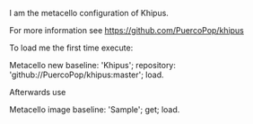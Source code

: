 I am the metacello configuration of Khipus.

For more information see https://github.com/PuercoPop/khipus

To load me  the first time execute:

  Metacello new
    baseline: 'Khipus';
    repository: 'github://PuercoPop/khipus:master';
    load.

Afterwards use

  Metacello image
    baseline: 'Sample';
    get;
    load.